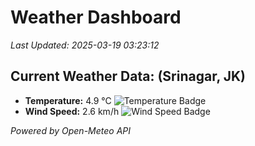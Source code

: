 
# Weather Dashboard

_Last Updated: 2025-03-19 03:23:12_

## Current Weather Data: (Srinagar, JK)
- **Temperature:** 4.9 °C ![Temperature Badge](https://img.shields.io/badge/Temperature-Low%20Temp-blue)
- **Wind Speed:** 2.6 km/h ![Wind Speed Badge](https://img.shields.io/badge/Wind%20Speed-Light%20Wind-blue)

*Powered by Open-Meteo API*
